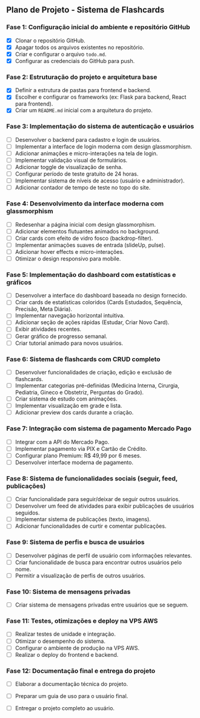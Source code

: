 ## Plano de Projeto - Sistema de Flashcards

### Fase 1: Configuração inicial do ambiente e repositório GitHub
- [x] Clonar o repositório GitHub.
- [x] Apagar todos os arquivos existentes no repositório.
- [x] Criar e configurar o arquivo `todo.md`.
- [x] Configurar as credenciais do GitHub para push.

### Fase 2: Estruturação do projeto e arquitetura base
- [x] Definir a estrutura de pastas para frontend e backend.
- [x] Escolher e configurar os frameworks (ex: Flask para backend, React para frontend).
- [x] Criar um `README.md` inicial com a arquitetura do projeto.

### Fase 3: Implementação do sistema de autenticação e usuários
- [ ] Desenvolver o backend para cadastro e login de usuários.
- [ ] Implementar a interface de login moderna com design glassmorphism.
- [ ] Adicionar animações e micro-interações na tela de login.
- [ ] Implementar validação visual de formulários.
- [ ] Adicionar toggle de visualização de senha.
- [ ] Configurar período de teste gratuito de 24 horas.
- [ ] Implementar sistema de níveis de acesso (usuário e administrador).
- [ ] Adicionar contador de tempo de teste no topo do site.

### Fase 4: Desenvolvimento da interface moderna com glassmorphism
- [ ] Redesenhar a página inicial com design glassmorphism.
- [ ] Adicionar elementos flutuantes animados no background.
- [ ] Criar cards com efeito de vidro fosco (backdrop-filter).
- [ ] Implementar animações suaves de entrada (slideUp, pulse).
- [ ] Adicionar hover effects e micro-interações.
- [ ] Otimizar o design responsivo para mobile.

### Fase 5: Implementação do dashboard com estatísticas e gráficos
- [ ] Desenvolver a interface do dashboard baseada no design fornecido.
- [ ] Criar cards de estatísticas coloridos (Cards Estudados, Sequência, Precisão, Meta Diária).
- [ ] Implementar navegação horizontal intuitiva.
- [ ] Adicionar seção de ações rápidas (Estudar, Criar Novo Card).
- [ ] Exibir atividades recentes.
- [ ] Gerar gráfico de progresso semanal.
- [ ] Criar tutorial animado para novos usuários.

### Fase 6: Sistema de flashcards com CRUD completo
- [ ] Desenvolver funcionalidades de criação, edição e exclusão de flashcards.
- [ ] Implementar categorias pré-definidas (Medicina Interna, Cirurgia, Pediatria, Gineco e Obstetriz, Perguntas do Grado).
- [ ] Criar sistema de estudo com animações.
- [ ] Implementar visualização em grade e lista.
- [ ] Adicionar preview dos cards durante a criação.

### Fase 7: Integração com sistema de pagamento Mercado Pago
- [ ] Integrar com a API do Mercado Pago.
- [ ] Implementar pagamento via PIX e Cartão de Crédito.
- [ ] Configurar plano Premium: R$ 49,99 por 6 meses.
- [ ] Desenvolver interface moderna de pagamento.

### Fase 8: Sistema de funcionalidades sociais (seguir, feed, publicações)
- [ ] Criar funcionalidade para seguir/deixar de seguir outros usuários.
- [ ] Desenvolver um feed de atividades para exibir publicações de usuários seguidos.
- [ ] Implementar sistema de publicações (texto, imagens).
- [ ] Adicionar funcionalidades de curtir e comentar publicações.

### Fase 9: Sistema de perfis e busca de usuários
- [ ] Desenvolver páginas de perfil de usuário com informações relevantes.
- [ ] Criar funcionalidade de busca para encontrar outros usuários pelo nome.
- [ ] Permitir a visualização de perfis de outros usuários.

### Fase 10: Sistema de mensagens privadas
- [ ] Criar sistema de mensagens privadas entre usuários que se seguem.

### Fase 11: Testes, otimizações e deploy na VPS AWS
- [ ] Realizar testes de unidade e integração.
- [ ] Otimizar o desempenho do sistema.
- [ ] Configurar o ambiente de produção na VPS AWS.
- [ ] Realizar o deploy do frontend e backend.

### Fase 12: Documentação final e entrega do projeto
- [ ] Elaborar a documentação técnica do projeto.
- [ ] Preparar um guia de uso para o usuário final.
- [ ] Entregar o projeto completo ao usuário.

